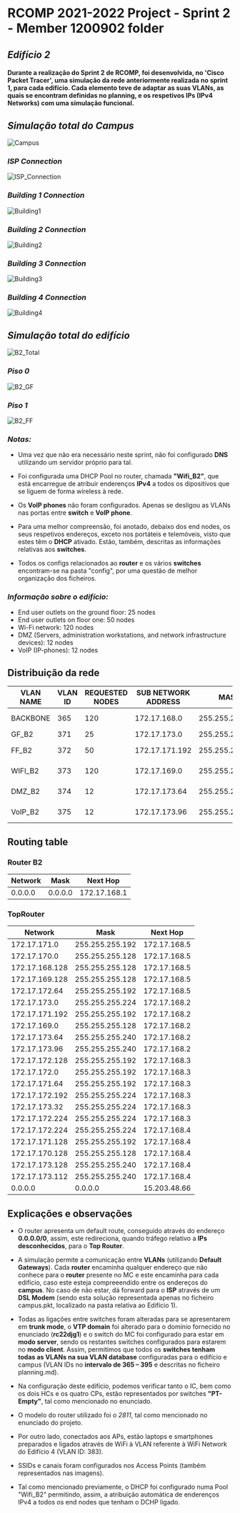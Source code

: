 RCOMP 2021-2022 Project - Sprint 2 - Member 1200902 folder
===========================================

## ***Edifício 2***

#### Durante a realização do Sprint 2 de RCOMP, foi desenvolvida, no 'Cisco Packet Tracer', uma simulação da rede anteriormente realizada no sprint 1, para cada edifício. Cada elemento teve de adaptar as suas VLANs, as quais se encontram definidas no planning, e os respetivos IPs (IPv4 Networks) com uma simulação funcional.

###

## *Simulação total do Campus*

![Campus](Backbone.png)

### *ISP Connection*

![ISP_Connection](Backbone_ISP.png)

### *Building 1 Connection*

![Building1](Backbone_building1.png)

### *Building 2 Connection*

![Building2](Backbone_building2.png)

### *Building 3 Connection*

![Building3](Backbone_building3.png)

### *Building 4 Connection*

![Building4](Backbone_building4.png)

## *Simulação total do edifício*

![B2_Total](Building2_Total.png)


### *Piso 0*

![B2_GF](Building2_GroundFloor.png)


### *Piso 1*

![B2_FF](Building2_FirstFloor.png)


### *Notas:*

* Uma vez que não era necessário neste sprint, não foi configurado **DNS** utilizando um servidor próprio para tal.

* Foi configurada uma DHCP Pool no router, chamada **"Wifi_B2"**, que está encarregue de atribuir enderenços **IPv4** a todos os dipositivos que se liguem de forma wireless à rede.

* Os **VoIP phones** não foram configurados. Apenas se desligou as VLANs nas portas entre **switch** e **VoIP phone**.

* Para uma melhor compreensão, foi anotado, debaixo dos end nodes, os seus respetivos endereços, exceto nos portáteis e telemóveis, visto que estes têm o **DHCP** ativado. Estão, também, descritas as informações relativas aos **switches**.

* Todos os configs relacionados ao **router** e os vários **switches** encontram-se na pasta "config", por uma questão de melhor organização dos ficheiros.


### *Informação sobre o edifício:*

- End user outlets on the ground floor: 25 nodes
- End user outlets on floor one: 50 nodes
- Wi-Fi network: 120 nodes
- DMZ (Servers, administration workstations, and network infrastructure devices): 12 nodes
- VoIP (IP-phones): 12 nodes


## Distribuição da rede

| VLAN NAME | VLAN ID | REQUESTED NODES | SUB NETWORK ADDRESS | MASK            | ADDRESS RANGE      | NETWORK ADDRESS | BROADCAST ADDRESS | FIRST VALID NODE ADDRESS | LAST VALID NODE ADDRESS |
|-----------|---------|-----------------|---------------------|-----------------|--------------------|-----------------|-------------------|--------------------------|-------------------------|
| BACKBONE  | 365     | 120             | 172.17.168.0        | 255.255.255.128 | 172.17.168.0-127   | 172.17.168.0    | 172.17.168.127    | 172.17.168.1             | 172.17.168.126          |
| GF_B2     | 371     | 25              | 172.17.173.0        | 255.255.255.224 | 172.17.173.0-31    | 172.17.173.0    | 172.17.173.31     | 172.17.173.1             | 172.17.173.30           |
| FF_B2     | 372     | 50              | 172.17.171.192      | 255.255.255.192 | 172.17.171.192-255 | 172.17.171.192  | 172.17.171.255    | 172.17.171.193           | 172.17.171.254          |
| WIFI_B2   | 373     | 120             | 172.17.169.0        | 255.255.255.128 | 172.17.169.0-127   | 172.17.169.0    | 172.17.169.127    | 172.17.169.1             | 172.17.169.126          |
| DMZ_B2    | 374     | 12              | 172.17.173.64       | 255.255.255.240 | 172.17.173.64-79   | 172.17.173.64   | 172.17.173.79     | 172.17.173.65            | 172.17.173.78           |
| VoIP_B2   | 375     | 12              | 172.17.173.96       | 255.255.255.240 | 172.17.173.96-111  | 172.17.173.96   | 172.17.173.111    | 172.17.173.97            | 172.17.173.110          |


## Routing table

### Router B2
| Network        | Mask            | Next Hop       |
|----------------|-----------------|----------------|
| 0.0.0.0        | 0.0.0.0         | 172.17.168.1   |


### TopRouter
| Network        | Mask            | Next Hop     |
|----------------|-----------------|--------------|
| 172.17.171.0   | 255.255.255.192 | 172.17.168.5 |
| 172.17.170.0 | 255.255.255.128 | 172.17.168.5 |
| 172.17.168.128   | 255.255.255.128 | 172.17.168.5 |
| 172.17.169.128  | 255.255.255.128 | 172.17.168.5 |
| 172.17.172.64  | 255.255.255.192 | 172.17.168.5 |
| 172.17.173.0 | 255.255.255.224 | 172.17.168.2 |
| 172.17.171.192   | 255.255.255.192	| 172.17.168.2 |
| 172.17.169.0  | 255.255.255.128 | 172.17.168.2 |
| 172.17.173.64 | 255.255.255.240	 | 172.17.168.2 |
| 172.17.173.96  | 255.255.255.240 | 172.17.168.2 |
| 172.17.172.128 | 255.255.255.192	 | 172.17.168.3 |
| 172.17.172.0 | 255.255.255.192 | 172.17.168.3 |
| 172.17.171.64 | 255.255.255.192 | 172.17.168.3 |
| 172.17.172.192 | 255.255.255.224 | 172.17.168.3 |
| 172.17.173.32 | 255.255.255.224 | 172.17.168.3 |
| 172.17.172.224   | 255.255.255.224 | 172.17.168.3 |
| 172.17.172.224   | 	255.255.255.224 | 172.17.168.4 |
| 172.17.171.128   | 255.255.255.192	 | 172.17.168.4 |
| 172.17.170.128 | 255.255.255.128 | 172.17.168.4 |
| 172.17.173.128 | 255.255.255.240 | 172.17.168.4 |
| 172.17.173.112 | 255.255.255.240 | 172.17.168.4 |
| 0.0.0.0        | 0.0.0.0         | 15.203.48.66 |


## Explicações e observações

* O router apresenta um default route, conseguido através do endereço **0.0.0.0/0**, assim, este redireciona, quando tráfego relativo a **IPs desconhecidos**, para o **Top Router**.


* A simulação permite a comunicação entre **VLANs** (utilizando **Default Gateways**). Cada **router** encaminha qualquer endereço que não conhece para o **router** presente no MC e este encaminha para cada edifício, caso este esteja compreeendido entre os endereços do **campus**. No caso de não estar, dá forward para o **ISP** através de um **DSL Modem** (sendo esta solução representada apenas no ficheiro campus.pkt, localizado na pasta relativa ao Edifício 1).


* Todas as ligações entre switches foram alteradas para se apresentarem em **trunk mode**, o **VTP domain** foi alterado para o domínio fornecido no enunciado (**rc22djg1**) e o switch do MC foi configurado para estar em **modo server**, sendo os restantes switches configurados para estarem no **modo client**. Assim, permitimos que todos os **switches tenham todas as VLANs na sua VLAN database** configuradas para o edifício e campus (VLAN IDs no **intervalo de 365 – 395** e descritas no ficheiro planning.md).


* Na configuração deste edifício, podemos verificar tanto o IC, bem como os dois HCs e os quatro CPs, estão representados por switches **"PT-Empty"**, tal como mencionado no enunciado.


* O modelo do router utilizado foi o *2811*, tal como mencionado no enunciado do projeto.


* Por outro lado, conectados aos APs, estão laptops e smartphones preparados e ligados através de WiFi à VLAN referente à WiFi Network do Edifício 4 (VLAN ID: 383).


* SSIDs e canais foram configurados nos Access Points (também representados nas imagens).


* Tal como mencionado previamente, o DHCP foi configurado numa Pool "Wifi_B2" permitindo, assim, a atribuição automática de enderenços IPv4 a todos os end nodes que tenham o DCHP ligado.
